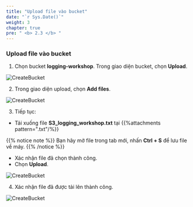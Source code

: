 ```yaml
---
title: "Upload file vào bucket"
date: "`r Sys.Date()`"
weight: 3
chapter: true
pre: " <b> 2.3 </b> "
---
```


### Upload file vào bucket

1. Chọn bucket **logging-workshop**. Trong giao diện bucket, chọn **Upload**.

![CreateBucket](/images/2.prerequisite/26.png)

2. Trong giao diện upload, chọn **Add files**.

![CreateBucket](/images/2.prerequisite/27.png)

3. Tiếp tục:

- Tải xuống file **S3_logging_workshop.txt** tại {{%attachments  pattern=".txt"/%}}

{{% notice note %}}
Bạn hãy mở file trong tab mới, nhấn **Ctrl + S** để lưu file về máy.
{{% /notice %}}

- Xác nhận file đã chọn thành công.
- Chọn **Upload**.

![CreateBucket](/images/2.prerequisite/28.png)

4. Xác nhận file đã được tải lên thành công.

![CreateBucket](/images/2.prerequisite/29.png)
